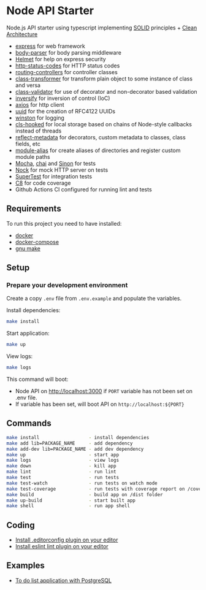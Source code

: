 # Node API Starter

Node.js API starter using typescript implementing [SOLID](https://www.digitalocean.com/community/conceptual_articles/s-o-l-i-d-the-first-five-principles-of-object-oriented-design) principles + [Clean Architecture](https://blog.cleancoder.com/uncle-bob/2012/08/13/the-clean-architecture.html)

- [express](https://github.com/expressjs/express#readme) for web framework
- [body-parser](https://github.com/expressjs/body-parser#readme) for body parsing middleware
- [Helmet](https://github.com/helmetjs/helmet#readme) for help on express security
- [http-status-codes](https://github.com/prettymuchbryce/http-status-codes#readme) for HTTP status codes
- [routing-controllers](https://github.com/typestack/routing-controllers#readme) for controller classes
- [class-transformer](https://github.com/typestack/class-transformer#readme) for transform plain object to some instance of class and versa
- [class-validator](https://github.com/typestack/class-validator#readme) for use of decorator and non-decorator based validation
- [inversify](https://github.com/inversify/InversifyJS#readme) for inversion of control (IoC)
- [axios](https://github.com/axios/axios#readme) for http client
- [uuid](https://github.com/uuidjs/uuid#readme) for the creation of RFC4122 UUIDs
- [winston](https://github.com/winstonjs/winston#readme) for logging
- [cls-hooked](https://github.com/jeff-lewis/cls-hooked#readme) for local storage based on chains of Node-style callbacks instead of threads
- [reflect-metadata](https://github.com/rbuckton/reflect-metadata#readme) for decorators, custom metadata to classes, class fields, etc
- [module-alias](https://github.com/ilearnio/module-alias#readme) for create aliases of directories and register custom module paths
- [Mocha](https://github.com/mochajs/mocha#readme), [chai](https://github.com/chaijs/chai#readme) and [Sinon](https://github.com/sinonjs/sinon#readme) for tests
- [Nock](https://github.com/nock/nock#readme) for mock HTTP server on tests
- [SuperTest](https://github.com/visionmedia/supertest#readme) for integration tests
- [C8](https://github.com/bcoe/c8#readme) for code coverage
- Github Actions CI configured for running lint and tests

## Requirements

To run this project you need to have installed:

- [docker](https://www.docker.com/)
- [docker-compose](https://docs.docker.com/compose/)
- [gnu make](https://www.gnu.org/software/make/)

## Setup

### Prepare your development environment

Create a copy `.env` file from `.env.example` and populate the variables.

Install dependencies:

```bash
make install
```

Start application:
```bash
make up
```

View logs:
```bash
make logs
```

This command will boot:
- Node API on [http://localhost:3000](http://localhost:3000) if `PORT` variable has not been set on .env file.
- If variable has been set, will boot API on `http://localhost:${PORT}`

## Commands

```bash
make install                  - install dependencies
make add lib=PACKAGE_NAME     - add dependency
make add-dev lib=PACKAGE_NAME - add dev dependency
make up                       - start app
make logs                     - view logs
make down                     - kill app
make lint                     - run lint
make test                     - run tests
make test-watch               - run tests on watch mode
make test-coverage            - run tests with coverage report on /coverage folder
make build                    - build app on /dist folder
make up-build                 - start built app
make shell                    - run app shell
```

## Coding

- [Install .editorconfig plugin on your editor](http://editorconfig.org/#download)
- [Install eslint lint plugin on your editor](https://eslint.org/docs/user-guide/integrations)

## Examples

- [To do list application with PostgreSQL](https://github.com/lucaspalencia/node-api-pg)
